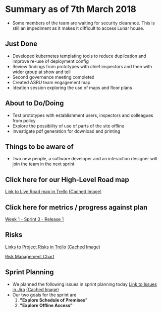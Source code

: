 # Summary as of 7th March 2018
* Some members of the team are waiting for security clearance. This is still an impediment as it makes it difficult to access Lunar house.

## Just Done
* Developed kubernetes templating tools to reduce duplication and improve re-use of deployment config
* Review findings from prototypes with chief inspectors and then with wider group at show and tell
* Second governance meeting completed
* Created ASRU team engagement map
* Ideation session exploring the use of maps and floor plans 

## About to Do/Doing
* Test prototypes with establishment users, inspectors and colleagues from policy 
* Explore the possibility of use of parts of the site offline
* Investigate pdf generation for download and printing

## Things to be aware of
* Two new people, a software developer and an interaction designer will join the team in the next sprint

## Click here for our High-Level Road map
[Link to Live Road map in Trello](https://trello.com/b/gDQdE01u/asl-roadmap)    [\(Cached Image\)](graphs/ASLRoadMap07032018.png)

## Click here for metrics / progress against plan
[Week 1 - Sprint 3 - Release 1](graphs/progress07032018.png)

## Risks
[Links to Project Risks in Trello](https://trello.com/b/VuFuCL7t/risk-register-and-kpis-asl-delivery)    [\(Cached Image\)](graphs/ASLRiskRegister07032018.png)

[Risk Management Chart](graphs/risk07032018.png)

## Sprint Planning
* We planned the following issues in sprint planning today [Link to Issues in Jira](https://jira.digital.homeoffice.gov.uk/secure/RapidBoard.jspa?rapidView=261)    [\(Cached Image\)](graphs/sprint07032018.png)
* Our two goals for the sprint are
	1. **"Explore Schedule of Premises"**
	2. **"Explore Offline Access"**

